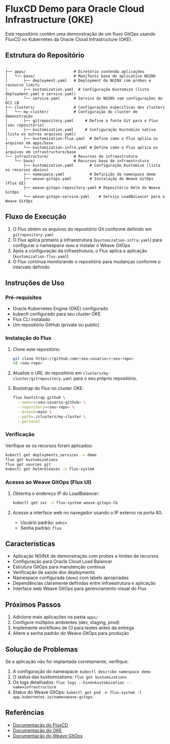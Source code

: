 # FluxCD Demo para Oracle Cloud Infrastructure (OKE)

Este repositório contém uma demonstração de um fluxo GitOps usando FluxCD no Kubernetes da Oracle Cloud Infrastructure (OKE).

## Estrutura do Repositório

```
.
├── apps/                     # Diretório contendo aplicações
│   └── base/                 # Manifests base do aplicativo NGINX
│       ├── deployment.yaml   # Deployment do NGINX com probes e resource limits
│       ├── kustomization.yaml  # Configuração Kustomize (lista deployment.yaml e service.yaml)
│       └── service.yaml      # Service do NGINX com configurações do OCI LB
├── clusters/                 # Configurações específicas dos clusters
│   └── my-cluster/           # Configuração do cluster de demonstração
│       ├── gitrepository.yaml     # Define a fonte Git para o Flux (seu repositório)
│       ├── kustomization.yaml     # Configuração Kustomize nativa (lista os outros arquivos yaml)
│       ├── kustomization-flux.yaml  # Define como o Flux aplica os arquivos em apps/base
│       └── kustomization-infra.yaml # Define como o Flux aplica os arquivos em infrastructure/base
└── infrastructure/           # Recursos de infraestrutura
    └── base/                 # Recursos base de infraestrutura
        ├── kustomization.yaml       # Configuração Kustomize (lista os recursos abaixo)
        ├── namespace.yaml           # Definição do namespace demo
        ├── weave-gitops.yaml        # Instalação do Weave GitOps (Flux UI)
        ├── weave-gitops-repository.yaml # Repositório Helm do Weave GitOps
        └── weave-gitops-service.yaml    # Serviço LoadBalancer para o Weave GitOps

```

## Fluxo de Execução

1. O Flux obtém os arquivos do repositório Git conforme definido em `gitrepository.yaml`
2. O Flux aplica primeiro a infraestrutura (`kustomization-infra.yaml`) para configurar o namespace `demo` e instalar o Weave GitOps
3. Após a configuração da infraestrutura, o Flux aplica a aplicação (`kustomization-flux.yaml`)
4. O Flux continua monitorando o repositório para mudanças conforme o intervalo definido

## Instruções de Uso

### Pré-requisitos

- Oracle Kubernetes Engine (OKE) configurado
- kubectl configurado para seu cluster OKE
- Flux CLI instalado
- Um repositório GitHub (private ou public)

### Instalação do Flux

1. Clone este repositório:
   ```bash
   git clone https://github.com/<seu-usuario>/<seu-repo>
   cd <seu-repo>
   ```

2. Atualize o URL do repositório em `clusters/my-cluster/gitrepository.yaml` para o seu próprio repositório.

3. Bootstrap do Flux no cluster OKE:
   ```bash
   flux bootstrap github \
     --owner=<seu-usuario-github> \
     --repository=<seu-repo> \
     --branch=main \
     --path=./clusters/my-cluster \
     --personal
   ```

### Verificação

Verifique se os recursos foram aplicados:

```bash
kubectl get deployments,services -n demo
flux get kustomizations
flux get sources git
kubectl get helmreleases -n flux-system
```

### Acesso ao Weave GitOps (Flux UI)

1. Obtenha o endereço IP do LoadBalancer:
   ```bash
   kubectl get svc -n flux-system weave-gitops-lb
   ```

2. Acesse a interface web no navegador usando o IP externo na porta 80.
   - Usuário padrão: `admin`
   - Senha padrão: `flux`

## Características

- Aplicação NGINX de demonstração com probes e limites de recursos
- Configuração para Oracle Cloud Load Balancer
- Estrutura GitOps para manutenção contínua
- Verificação de saúde dos deployments
- Namespace configurada (`demo`) com labels apropriadas
- Dependências claramente definidas entre infraestrutura e aplicação
- Interface web Weave GitOps para gerenciamento visual do Flux

## Próximos Passos

1. Adicione mais aplicações na pasta `apps/`
2. Configure múltiplos ambientes (dev, staging, prod)
3. Implemente workflows de CI para testes antes da entrega
4. Altere a senha padrão do Weave GitOps para produção

## Solução de Problemas

Se a aplicação não for implantada corretamente, verifique:

1. A configuração do namespace: `kubectl describe namespace demo`
2. O status das kustomizations: `flux get kustomizations`
3. Os logs detalhados: `flux logs --kind=kustomization --name=infrastructure`
4. Status do Weave GitOps: `kubectl get pod -n flux-system -l app.kubernetes.io/name=weave-gitops`

## Referências

- [Documentação do FluxCD](https://fluxcd.io/docs/)
- [Documentação do OKE](https://docs.oracle.com/en-us/iaas/Content/ContEng/home.htm)
- [Documentação do Weave GitOps](https://docs.gitops.weave.works/) 